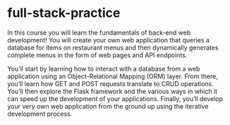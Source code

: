# full-stack-practice

In this course you will learn the fundamentals of back-end web development! You will create your own web application that queries a database for items on restaurant menus and then dynamically generates complete menus in the form of web pages and API endpoints.

You’ll start by learning how to interact with a database from a web application using an Object-Relational Mapping (ORM) layer. From there, you’ll learn how GET and POST requests translate to CRUD operations. You’ll then explore the Flask framework and the various ways in which it can speed up the development of your applications. Finally, you’ll develop your very own web application from the ground up using the iterative development process.
